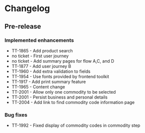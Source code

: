 # Changelog

## Pre-release


### Implemented enhancements

- TT-1865 - Add product search
- no ticket - First user journey
- no ticket - Add summary pages for flow A,C, and D
- TT-1877 - Add user journey B
- TT-1960 - Add extra validation to fields
- TT-1954 - Use fonts provided by frontend toolkit
- TT-1917 - Add print summary feature
- TT-1965 - Content change
- TT-2001 - Allow only one commodity to be selected
- TT-2001 - Persist business and personal details
- TT-2004 - Add link to find commodity code information page

### Bug fixes

- TT-1992 - Fixed display of commodity codes in commodity step
